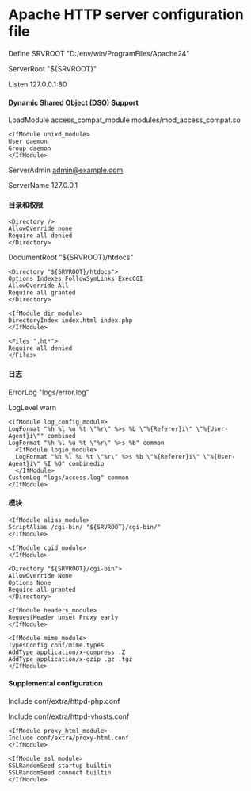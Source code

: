 # Apache HTTP server configuration file

Define SRVROOT "D:/env/win/ProgramFiles/Apache24"



ServerRoot "${SRVROOT}"



Listen 127.0.0.1:80



#### Dynamic Shared Object (DSO) Support

LoadModule access_compat_module modules/mod_access_compat.so



```
<IfModule unixd_module>
User daemon
Group daemon
</IfModule>
```



ServerAdmin admin@example.com



ServerName 127.0.0.1



#### 目录和权限

```
<Directory />
AllowOverride none
Require all denied
</Directory>
```



DocumentRoot "${SRVROOT}/htdocs"

```
<Directory "${SRVROOT}/htdocs">
Options Indexes FollowSymLinks ExecCGI
AllowOverride All
Require all granted
</Directory>
```



```
<IfModule dir_module>
DirectoryIndex index.html index.php
</IfModule>
```



```
<Files ".ht*">
Require all denied
</Files>
```



#### 日志

ErrorLog "logs/error.log"

LogLevel warn

```
<IfModule log_config_module>
LogFormat "%h %l %u %t \"%r\" %>s %b \"%{Referer}i\" \"%{User-Agent}i\"" combined
LogFormat "%h %l %u %t \"%r\" %>s %b" common
  <IfModule logio_module>
  LogFormat "%h %l %u %t \"%r\" %>s %b \"%{Referer}i\" \"%{User-Agent}i\" %I %O" combinedio
  </IfModule>
CustomLog "logs/access.log" common
</IfModule>
```



#### 模块

```
<IfModule alias_module>
ScriptAlias /cgi-bin/ "${SRVROOT}/cgi-bin/"
</IfModule>
```



```
<IfModule cgid_module>
</IfModule>
```



```
<Directory "${SRVROOT}/cgi-bin">
AllowOverride None
Options None
Require all granted
</Directory>
```



```
<IfModule headers_module>
RequestHeader unset Proxy early
</IfModule>
```



```
<IfModule mime_module>
TypesConfig conf/mime.types
AddType application/x-compress .Z
AddType application/x-gzip .gz .tgz
</IfModule>
```



#### Supplemental configuration

Include conf/extra/httpd-php.conf

Include conf/extra/httpd-vhosts.conf

```
<IfModule proxy_html_module>
Include conf/extra/proxy-html.conf
</IfModule>
```

```
<IfModule ssl_module>
SSLRandomSeed startup builtin
SSLRandomSeed connect builtin
</IfModule>
```

